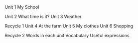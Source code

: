 Unit 1 My School

Unit 2 What time is it?
Unit 3 Weather

Recycle 1
Unit 4 At the farm
Unit 5 My clothes
Unit 6 Shopping

Recycle 2
Words in each unit
Vocabulary
Useful expressions
